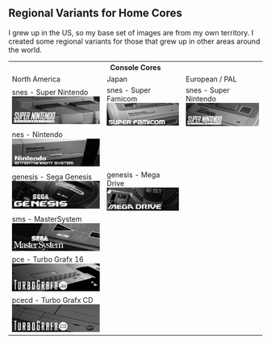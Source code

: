 ## Regional Variants for Home Cores

I grew up in the US, so my base set of images are from my own territory. I created some regional variants for those that grew up in other areas around the world.

<table>
<tr><th colspan="3">Console Cores</th></tr>
<tr>
 <td>North America</td>
 <td>Japan</td>
 <td>European / PAL</td>
</tr>
<tr>
 <td>snes - Super Nintendo <img src="pics/home/snes.png" /></td>
 <td>snes - Super Famicom <img src="pics/home-jp/snes.png" /></td>
 <td>snes - Super Nintendo <img src="pics/home-pal/snes.png" /></td>
</tr>
<tr>
 <td>nes - Nintendo <img src="pics/home/nes.png" /></td>
</tr>
<tr>
 <td>genesis - Sega Genesis <img src="pics/home/genesis.png" /></td>
 <td>genesis - Mega Drive <img src="pics/home-jp/genesis.png" /></td>
</tr>
<tr>
 <td>sms - MasterSystem <img src="pics/home/sms.png" /></td>
</tr>
<tr>
 <td>pce - Turbo Grafx 16 <img src="pics/home/pce.png" /></td>
</tr>
<tr>
 <td>pcecd - Turbo Grafx CD <img src="pics/home/pcecd.png" /></td>
</tr>
</table>